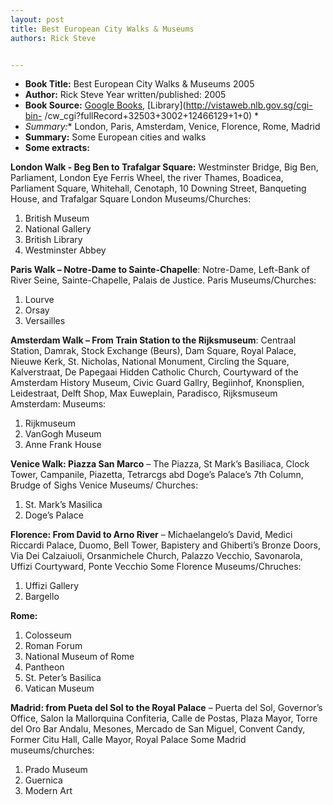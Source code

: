 ```yaml
---
layout: post
title: Best European City Walks & Museums
authors: Rick Steve


---
```



- **Book Title:** Best European City Walks & Museums 2005
- **Author:** Rick Steve Year written/published: 2005
- **Book Source:** [Google Books](http://books.google.com/?id=c5IuHAAACAAJ&dq=Best+European+City+Walks++rick), [Library](http://vistaweb.nlb.gov.sg/cgi-bin- /cw_cgi?fullRecord+32503+3002+12466129+1+0) *
- *Summary:** London, Paris, Amsterdam, Venice, Florence, Rome, Madrid
- **Summary:** Some European cities and walks
- **Some extracts:**

**London Walk - Beg Ben to Trafalgar Square:** Westminster Bridge, Big Ben, Parliament, London Eye Ferris Wheel, the river Thames, Boadicea, Parliament Square, Whitehall, Cenotaph, 10 Downing Street, Banqueting House, and Trafalgar Square London Museums/Churches:

1. British Museum
2. National Gallery
3. British Library
4. Westminster Abbey

**Paris Walk – Notre-Dame to Sainte-Chapelle**: Notre-Dame, Left-Bank of River Seine, Sainte-Chapelle, Palais de Justice. Paris Museums/Churches:

1. Lourve
2. Orsay
3. Versailles

**Amsterdam Walk – From Train Station to the Rijksmuseum**: Centraal Station, Damrak, Stock Exchange (Beurs), Dam Square, Royal Palace, Nieuwe Kerk, St. Nicholas, National Monument, Circling the Square, Kalverstraat, De Papegaai Hidden Catholic Church, Courtyward of the Amsterdam History Museum, Civic Guard Gallry, Begiinhof, Knonsplien, Leidestraat, Delft Shop, Max Euweplain, Paradisco, Rijksmuseum Amsterdam: Museums:

1. Rijkmuseum
2. VanGogh Museum
3. Anne Frank House

**Venice Walk: Piazza San Marco** – The Piazza, St Mark’s Basiliaca, Clock Tower, Campanile, Piazetta, Tetrarcgs abd Doge’s Palace’s 7th Column, Brudge of Sighs Venice Museums/ Churches:

1. St. Mark’s Masilica
2. Doge’s Palace

**Florence: From David to Arno River** – Michaelangelo’s David, Medici Riccardi Palace, Duomo, Bell Tower, Bapistery and Ghiberti’s Bronze Doors, Via Dei Calzaiuoli, Orsanmichele Church, Palazzo Vecchio, Savonarola, Uffizi Courtyward, Ponte Vecchio Some Florence Museums/Chruches:

1. Uffizi Gallery
2. Bargello

**Rome:**

1. Colosseum
2. Roman Forum
3. National Museum of Rome
4. Pantheon
5. St. Peter’s Basilica
6. Vatican Museum

**Madrid: from Pueta del Sol to the Royal Palace** – Puerta del Sol, Governor’s Office, Salon la Mallorquina Confiteria, Calle de Postas, Plaza Mayor, Torre del Oro Bar Andalu, Mesones, Mercado de San Miguel, Convent Candy, Former Citu Hall, Calle Mayor, Royal Palace Some Madrid museums/churches:

1. Prado Museum
2. Guernica
3. Modern Art
